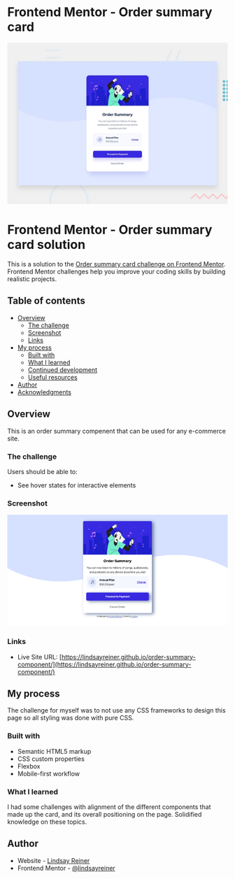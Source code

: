 # Frontend Mentor - Order summary card

![Design preview for the Order summary card coding challenge](./design/desktop-preview.jpg)

# Frontend Mentor - Order summary card solution

This is a solution to the [Order summary card challenge on Frontend Mentor](https://www.frontendmentor.io/challenges/order-summary-component-QlPmajDUj/hub/order-summary-using-html-and-css-only-9oKNa6CYd). Frontend Mentor challenges help you improve your coding skills by building realistic projects.

## Table of contents

- [Overview](#overview)
  - [The challenge](#the-challenge)
  - [Screenshot](#screenshot)
  - [Links](#links)
- [My process](#my-process)
  - [Built with](#built-with)
  - [What I learned](#what-i-learned)
  - [Continued development](#continued-development)
  - [Useful resources](#useful-resources)
- [Author](#author)
- [Acknowledgments](#acknowledgments)

## Overview

This is an order summary compenent that can be used for any e-commerce site.

### The challenge

Users should be able to:

- See hover states for interactive elements

### Screenshot

![Screenshot of the completed order summary page.](design/lindsays_final_screenshot_2.png)

### Links

- Live Site URL: [https://lindsayreiner.github.io/order-summary-component/](https://lindsayreiner.github.io/order-summary-component/)

## My process

The challenge for myself was to not use any CSS frameworks to design this page so all styling was done with pure CSS.

### Built with

- Semantic HTML5 markup
- CSS custom properties
- Flexbox
- Mobile-first workflow

### What I learned

I had some challenges with alignment of the different components that made up the card, and its overall positioning on the page. Solidified knowledge on these topics.

## Author

- Website - [Lindsay Reiner](https://lindsayreiner.github.io/lindsay_porfolio2.0/)
- Frontend Mentor - [@lindsayreiner](https://www.frontendmentor.io/profile/lindsayreiner)

